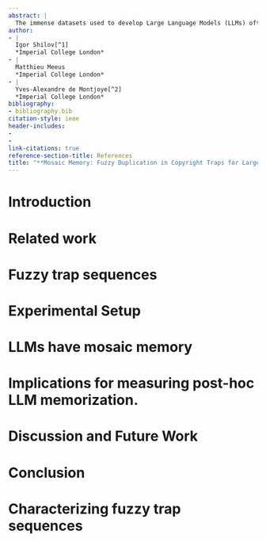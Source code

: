 ```yaml
---
abstract: |
  The immense datasets used to develop Large Language Models (LLMs) often include copyright-protected content, typically without the content creator’s consent. Copyright traps have been proposed to be injected into the original content, improving content detectability in newly released LLMs. Traps, however, rely on the exact duplication of a unique text sequence, leaving them vulnerable to commonly deployed data deduplication techniques. We here propose the generation of *fuzzy* copyright traps, featuring slight modifications across duplication. When injected in the fine-tuning data of a 1.3B LLM, we show fuzzy trap sequences to be memorized nearly as well as exact duplicates. Specifically, the Membership Inference Attack (MIA) ROC AUC only drops from $0.90$ to $0.87$ when $R=4$ tokens are replaced across the fuzzy duplicates. We also find that selecting replacement positions to minimize the exact overlap between fuzzy duplicates leads to similar memorization, while making fuzzy duplicates highly unlikely to be removed by any deduplication process. Lastly, we argue that the fact that LLMs memorize across fuzzy duplicates challenges the study of LLM memorization relying on naturally occurring duplicates. Indeed, we find that the commonly used training dataset, The Pile, contains significant amounts of fuzzy duplicates. This introduces a previously unexplored confounding factor in post-hoc studies of LLM memorization, and questions the effectiveness of (exact) data deduplication as a privacy protection technique.
author:
- |
  Igor Shilov[^1]  
  *Imperial College London*
- |
  Matthieu Meeus  
  *Imperial College London*
- |
  Yves-Alexandre de Montjoye[^2]  
  *Imperial College London*
bibliography:
- bibliography.bib
citation-style: ieee
header-includes:
- 
- 
link-citations: true
reference-section-title: References
title: "**Mosaic Memory: Fuzzy Duplication in Copyright Traps for Large Language Models **"
---
```






# Introduction

# Related work

# Fuzzy trap sequences

# Experimental Setup

# LLMs have mosaic memory

# Implications for measuring post-hoc LLM memorization.

# Discussion and Future Work

# Conclusion

# Characterizing fuzzy trap sequences

[^1]: Equal contribution

[^2]: Corresponding author: deMontjoye@imperial.ac.uk.
